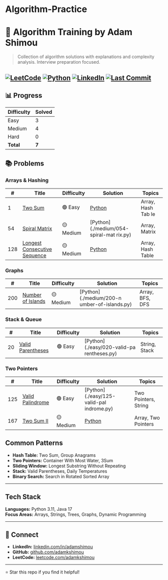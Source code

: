 # Algorithm-Practice
# 🚀 Algorithm Training by Adam Shimou

> Collection of algorithm solutions with explanations and complexity analysis. Interview preparation focused.

[![LeetCode](https://img.shields.io/badge/LeetCode-75%2B%20Solved-FFA116?style=for-the-badge&logo=leetcode&logoColor=white)](https://leetcode.com/adamkshimou/)
[![Python](https://img.shields.io/badge/Python-3.11-3776AB?style=for-the-badge&logo=python&logoColor=white)](https://www.python.org/)
[![LinkedIn](https://img.shields.io/badge/LinkedIn-adamshimou-0077B5?style=for-the-badge&logo=linkedin&logoColor=white)](https://linkedin.com/in/adamshimou)
[![Last Commit](https://img.shields.io/github/last-commit/adamkshimou/algorithm-training?style=for-the-badge)](https://github.com/adamkshimou/algorithm-training)
---
## 📊 Progress

| Difficulty | Solved |
|-----------|--------| 
| Easy      | 3     |  
| Medium    | 4     |  
| Hard      | 0     |  
| **Total** | **7** |  

## 📚 Problems


### Arrays & Hashing
| # | Title | Difficulty | Solution | Topics |
|---|-------|-----------|----------|--------|
| 1 | [Two Sum](./easy/001-two-sum.md) | 🟢 Easy | [Python](./easy/001-two-sum.py) | Array, Hash Tab le |
| 54 | [Spiral Matrix](./medium/054-spiral-matrix.md) | 🟡 Medium | [Python](./medium/054-spiral-mat rix.py) | Array, Matrix |
| 128 | [Longest Consecutive Sequence](./medium/128-longest-consecutive-sequence.md) | 🟡 Medium | [ Python](./medium/128-longest-consecutive-sequence.py) | Array, Hash Table |

### Graphs
| # | Title | Difficulty | Solution | Topics |
|---|-------|-----------|----------|--------|
| 200 | [Number of Islands](./medium/200-number-of-islands.md) | 🟡 Medium | [Python](./medium/200-n umber-of-islands.py) | Array, BFS, DFS |

### Stack & Queue
| # | Title | Difficulty | Solution | Topics |
|---|-------|-----------|----------|--------|
| 20 | [Valid Parentheses](./easy/020-valid-parentheses.md) | 🟢 Easy | [Python](./easy/020-valid-pa rentheses.py) | String, Stack |

### Two Pointers
| # | Title | Difficulty | Solution | Topics |
|---|-------|-----------|----------|--------|
| 125 | [Valid Palindrome](./easy/125-valid-palindrome.md) | 🟢 Easy | [Python](./easy/125-valid-pal indrome.py) | Two Pointers, String |
| 167 | [Two Sum II](./medium/167-two-sum-ii.md) | 🟡 Medium | [Python](./medium/167-two-sum-ii.py)  | Array, Two Pointers |

##  Common Patterns

- **Hash Table:** Two Sum, Group Anagrams
- **Two Pointers:** Container With Most Water, 3Sum
- **Sliding Window:** Longest Substring Without Repeating
- **Stack:** Valid Parentheses, Daily Temperatures
- **Binary Search:** Search in Rotated Sorted Array

---

##  Tech Stack

**Languages:** Python 3.11, Java 17  
**Focus Areas:** Arrays, Strings, Trees, Graphs, Dynamic Programming

---

## 🤝 Connect

- **LinkedIn:** [linkedin.com/in/adamshimou](https://linkedin.com/in/adamshimou)
- **GitHub:** [github.com/adamkshimou](https://github.com/adamkshimou)
- **LeetCode:** [leetcode.com/adamkshimou](https://leetcode.com/adamkshimou)

---

⭐ Star this repo if you find it helpful!
